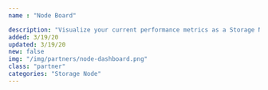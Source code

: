 ```yaml
---
name : "Node Board"

description: "Visualize your current performance metrics as a Storage Node Operator"
added: 3/19/20
updated: 3/19/20
new: false
img: "/img/partners/node-dashboard.png"
class: "partner"
categories: "Storage Node"
---
```

